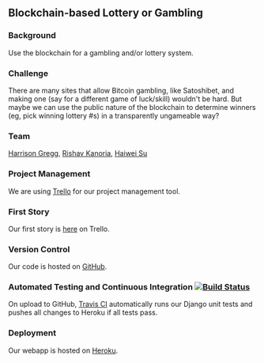 Blockchain-based Lottery or Gambling
------------------------------------

### Background

Use the blockchain for a gambling and/or lottery system.

### Challenge

There are many sites that allow Bitcoin gambling, like Satoshibet, and making one (say for a different game of luck/skill) wouldn't be hard. But maybe we can use the public nature of the blockchain to determine winners (eg, pick winning lottery #s) in a transparently ungameable way?

### Team

[Harrison Gregg](/people/harrison-gregg.md), [Rishav Kanoria](/people/rishav-kanoria.md), [Haiwei Su](/people/haiwei-su.md)

### Project Management

We are using [Trello](https://trello.com/b/Daie0wKH/blockchain-gambling) for our project management tool.

### First Story

Our first story is [here](https://trello.com/c/FjEsJj5m/13-first-story-users-can-create-accounts-start-lotteries-and-join-lotteries-the-creator-of-a-lottery-can-run-the-lottery-and-a-user) on Trello.

### Version Control

Our code is hosted on [GitHub](https://github.com/HarrisonGregg/BlockchainGambling).

### Automated Testing and Continuous Integration [![Build Status](https://travis-ci.org/HarrisonGregg/BlockchainGambling.svg)](https://travis-ci.org/HarrisonGregg/BlockchainGambling)

On upload to GitHub, [Travis CI](https://travis-ci.org/HarrisonGregg/BlockchainGambling) automatically runs our Django unit tests and pushes all changes to Heroku if all tests pass.

### Deployment

Our webapp is hosted on [Heroku](https://mighty-journey-2253.herokuapp.com/bet/).